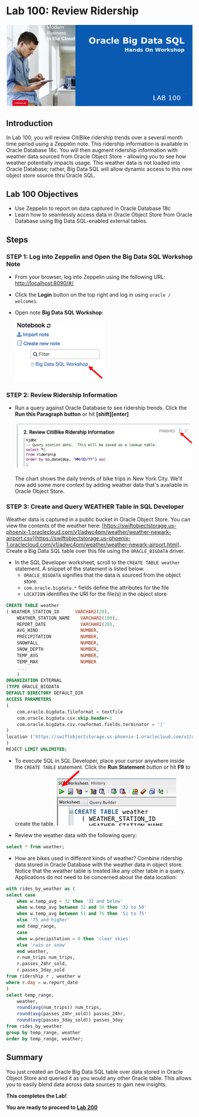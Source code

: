 # Lab 100: Review Ridership
  ![](images/100/Title-100.png)

## Introduction

In Lab 100, you will review CitiBike ridership trends over a several month time period using a Zeppelin note.  This ridership information is available in Oracle Database 18c.  You will then augment ridership information with weather data sourced from Oracle Object Store - allowing you to see how weather potentially impacts usage.  This weather data is not loaded into Oracle Database; rather, Big Data SQL will allow dynamic access to this new object store source thru Oracle SQL.   

## Lab 100 Objectives

- Use Zeppelin to report on data captured in Oracle Database 18c
- Learn how to seamlessly access data in Oracle Object Store from Oracle Database using Big Data SQL-enabled external tables.

## Steps

### **STEP 1:** Log into Zeppelin and Open the Big Data SQL Workshop Note

* From your browser, log into Zeppelin using the following URL:
  [http://localhost:8090/#/](http://localhost:8090/#/)

* Click the **Login** button on the top right and log in using `oracle / welcome1`.

* Open note **Big Data SQL Workshop**:

    ![](images/100/open-note.png)

### **STEP 2:** Review Ridership Information

* Run a query against Oracle Database to see ridership trends.  Click the **Run this Paragraph button** or hit **[shift][enter]**

  ![](images/100/run-paragraph.png)
  
  The chart shows the daily trends of bike trips in New York City. We'll now add some more context by adding weather data that's available in Oracle Object Store.


### **STEP 3:** Create and Query WEATHER Table in SQL Developer
Weather data is captured in a public bucket in Oracle Object Store.  You can view the contents of the weather here:  [https://swiftobjectstorage.us-phoenix-1.oraclecloud.com/v1/adwc4pm/weather/weather-newark-airport.csv](https://swiftobjectstorage.us-phoenix-1.oraclecloud.com/v1/adwc4pm/weather/weather-newark-airport.html).  Create a Big Data SQL table over this file using the `ORACLE_BIGDATA` driver.
* In the SQL Developer worksheet, scroll to the `CREATE TABLE weather` statement.  A snippet of the statement is listed below.  
    * `ORACLE_BIGDATA` signifies that the data is sourced from the object store.  
    * `com.oracle.bigdata.*` fields define the attributes for the file
    * `LOCATION` identifies the URI for the file(s) in the object store

```sql
CREATE TABLE weather
( WEATHER_STATION_ID      VARCHAR2(20),
    WEATHER_STATION_NAME    VARCHAR2(100),
    REPORT_DATE             VARCHAR2(20),
    AVG_WIND                NUMBER,
    PRECIPITATION           NUMBER,
    SNOWFALL                NUMBER,
    SNOW_DEPTH              NUMBER,
    TEMP_AVG                NUMBER,
    TEMP_MAX                NUMBER
    ....
    )
ORGANIZATION EXTERNAL
(TYPE ORACLE_BIGDATA
DEFAULT DIRECTORY DEFAULT_DIR
ACCESS PARAMETERS
(
    com.oracle.bigdata.fileformat = textfile 
    com.oracle.bigdata.csv.skip.header=1
    com.oracle.bigdata.csv.rowformat.fields.terminator = '|'
)
location ('https://swiftobjectstorage.us-phoenix-1.oraclecloud.com/v1/adwc4pm/weather/*.csv')
)  
REJECT LIMIT UNLIMITED;
```
* To execute SQL in SQL Developer, place your cursor anywhere inside the `CREATE TABLE` statement.  Click the **Run Statement** button or hit **F9** to create the table.
    ![run command](images/100/run-cmd.png)

* Review the weather data with the following query:
```sql
select * from weather;
```
* How are bikes used in different kinds of weather?  Combine ridership data stored in Oracle Database with the weather data in object store.  Notice that the weather table is treated like any other table in a query.  Applications do not need to be concerned about the data location:
```sql
with rides_by_weather as (
select case 
    when w.temp_avg < 32 then '32 and below'
    when w.temp_avg between 32 and 50 then '32 to 50'
    when w.temp_avg between 51 and 75 then '51 to 75'
    else '75 and higher'
    end temp_range,            
    case
    when w.precipitation = 0 then 'clear skies'
    else 'rain or snow'
    end weather,
    r.num_trips num_trips, 
    r.passes_24hr_sold,
    r.passes_3day_sold 
from ridership r , weather w
where r.day = w.report_date
)
select temp_range,
    weather,
    round(avg(num_trips)) num_trips,
    round(avg(passes_24hr_sold)) passes_24hr,
    round(avg(passes_3day_sold)) passes_3day
from rides_by_weather
group by temp_range, weather
order by temp_range, weather;
```
## Summary
You just created an Oracle Big Data SQL table over data stored in Oracle Object Store and queried it as you would any other Oracle table.  This allows you to easily blend data across data sources to gain new insights.

**This completes the Lab!**

**You are ready to proceed to [Lab 200](LabGuide200.md)**
